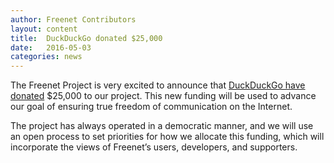 ```yaml
---
author: Freenet Contributors
layout: content
title:  DuckDuckGo donated $25,000
date:   2016-05-03
categories: news
---
```

The Freenet Project is very excited to announce that [DuckDuckGo have donated][ddg_url] $25,000 to our project.
This new funding will be used to advance our goal of ensuring true freedom of communication on the Internet.

The project has always operated in a democratic manner, and we will use an open process to set priorities for how we allocate this funding, which will incorporate the views of Freenet’s users, developers, and supporters.

[ddg_url]: https://duck.co/blog/post/303/2016-foss-donations-announcement

